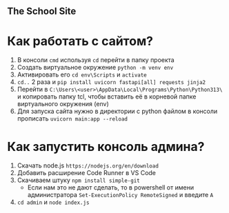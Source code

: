 ## The School Site
# Как работать с сайтом?
1. В консоли ```cmd``` используя ```cd``` перейти в папку проекта
2. Создать виртуальное окружение ```python -m venv env```
3. Активировать его ```cd env\Scripts``` и ```activate```
4. ```cd..``` 2 раза и ```pip install uvicorn fastapi[all] requests jinja2```
5. Перейти в ```C:\Users\<user>\AppData\Local\Programs\Python\Python313\``` и копировать папку tcl, чтобы вставить её в корневой папке виртуального окружения (env)
6. Для запуска сайта нужно в директории с python файлом в консоли прописать ```uvicorn main:app --reload```
# Как запустить консоль админа?
1. Скачать node.js ```https://nodejs.org/en/download```
2. Добавить расширение Code Runner в VS Code
3. Скачиваем штуку ```npm install simple-git```
   - Если нам это не дают сделать, то в powershell от имени администратора ```Set-ExecutionPolicy RemoteSigned``` и введите ```A```
4. ```cd admin``` и ```node index.js```
